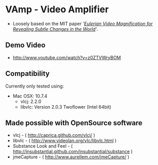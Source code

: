 # VAmp - Video Amplifier

  * Loosely based on the MIT paper _'[Eulerian Video Magnification for Revealing Subtle Changes in the World](http://people.csail.mit.edu/mrub/vidmag/)'_.

## Demo Video
  * http://www.youtube.com/watch?v=z0ZTVWryBOM

## Compatibility
Currently only tested using:
  * Mac OSX: 10.7.4
    * vlcj: 2.2.0
    * libvlc: Version 2.0.3 Twoflower (Intel 64bit)

## Made possible with OpenSource software
  * vlcj - ( http://caprica.github.com/vlcj/ )
  * libvlc - ( http://www.videolan.org/vlc/libvlc.html )
  * Substance Look and Feel - ( http://insubstantial.github.com/insubstantial/substance )
  * jmeCapture - ( http://www.aurellem.com/jmeCapture/ )
